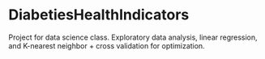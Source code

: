 # DiabetiesHealthIndicators
Project for data science class. Exploratory data analysis, linear regression, and K-nearest neighbor + cross validation for optimization.
